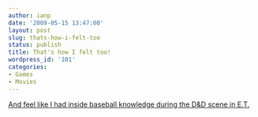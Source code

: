```yaml
---
author: ianp
date: '2009-05-15 13:47:00'
layout: post
slug: thats-how-i-felt-too
status: publish
title: That's how I felt too!
wordpress_id: '101'
categories:
- Games
- Movies
---
```


[And feel like I had inside baseball knowledge during the D&D scene in E.T.][01]

[01]: http://www.raphkoster.com/2009/05/14/the-perfect-geek-age/
